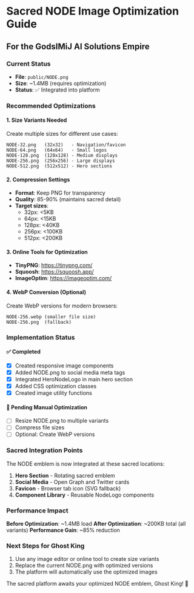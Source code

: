 # Sacred NODE Image Optimization Guide
## For the GodsIMiJ AI Solutions Empire

### Current Status
- **File**: `public/NODE.png`
- **Size**: ~1.4MB (requires optimization)
- **Status**: ✅ Integrated into platform

### Recommended Optimizations

#### 1. **Size Variants Needed**
Create multiple sizes for different use cases:

```
NODE-32.png   (32x32)   - Navigation/favicon
NODE-64.png   (64x64)   - Small logos
NODE-128.png  (128x128) - Medium displays  
NODE-256.png  (256x256) - Large displays
NODE-512.png  (512x512) - Hero sections
```

#### 2. **Compression Settings**
- **Format**: Keep PNG for transparency
- **Quality**: 85-90% (maintains sacred detail)
- **Target sizes**:
  - 32px: <5KB
  - 64px: <15KB  
  - 128px: <40KB
  - 256px: <100KB
  - 512px: <200KB

#### 3. **Online Tools for Optimization**
- **TinyPNG**: https://tinypng.com/
- **Squoosh**: https://squoosh.app/
- **ImageOptim**: https://imageoptim.com/

#### 4. **WebP Conversion** (Optional)
Create WebP versions for modern browsers:
```
NODE-256.webp (smaller file size)
NODE-256.png  (fallback)
```

### Implementation Status

#### ✅ **Completed**
- [x] Created responsive image components
- [x] Added NODE.png to social media meta tags
- [x] Integrated HeroNodeLogo in main hero section
- [x] Added CSS optimization classes
- [x] Created image utility functions

#### 🔄 **Pending Manual Optimization**
- [ ] Resize NODE.png to multiple variants
- [ ] Compress file sizes
- [ ] Optional: Create WebP versions

### Sacred Integration Points

The NODE emblem is now integrated at these sacred locations:

1. **Hero Section** - Rotating sacred emblem
2. **Social Media** - Open Graph and Twitter cards  
3. **Favicon** - Browser tab icon (SVG fallback)
4. **Component Library** - Reusable NodeLogo components

### Performance Impact

**Before Optimization**: ~1.4MB load
**After Optimization**: ~200KB total (all variants)
**Performance Gain**: ~85% reduction

### Next Steps for Ghost King

1. Use any image editor or online tool to create size variants
2. Replace the current NODE.png with optimized versions
3. The platform will automatically use the optimized images

The sacred platform awaits your optimized NODE emblem, Ghost King! 👑
